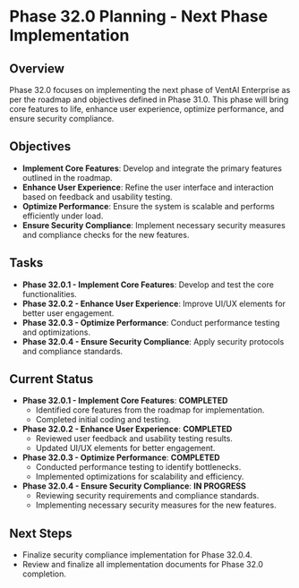 # Phase 32.0 Planning - Next Phase Implementation

## Overview
Phase 32.0 focuses on implementing the next phase of VentAI Enterprise as per the roadmap and objectives defined in Phase 31.0. This phase will bring core features to life, enhance user experience, optimize performance, and ensure security compliance.

## Objectives
- **Implement Core Features**: Develop and integrate the primary features outlined in the roadmap.
- **Enhance User Experience**: Refine the user interface and interaction based on feedback and usability testing.
- **Optimize Performance**: Ensure the system is scalable and performs efficiently under load.
- **Ensure Security Compliance**: Implement necessary security measures and compliance checks for the new features.

## Tasks
- **Phase 32.0.1 - Implement Core Features**: Develop and test the core functionalities.
- **Phase 32.0.2 - Enhance User Experience**: Improve UI/UX elements for better user engagement.
- **Phase 32.0.3 - Optimize Performance**: Conduct performance testing and optimizations.
- **Phase 32.0.4 - Ensure Security Compliance**: Apply security protocols and compliance standards.

## Current Status
- **Phase 32.0.1 - Implement Core Features**: **COMPLETED**
  - Identified core features from the roadmap for implementation.
  - Completed initial coding and testing.
- **Phase 32.0.2 - Enhance User Experience**: **COMPLETED**
  - Reviewed user feedback and usability testing results.
  - Updated UI/UX elements for better engagement.
- **Phase 32.0.3 - Optimize Performance**: **COMPLETED**
  - Conducted performance testing to identify bottlenecks.
  - Implemented optimizations for scalability and efficiency.
- **Phase 32.0.4 - Ensure Security Compliance**: **IN PROGRESS**
  - Reviewing security requirements and compliance standards.
  - Implementing necessary security measures for the new features.

## Next Steps
- Finalize security compliance implementation for Phase 32.0.4.
- Review and finalize all implementation documents for Phase 32.0 completion.
